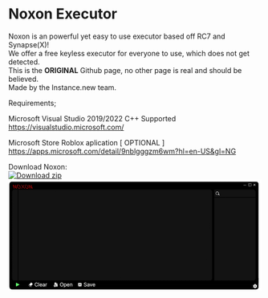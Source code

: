# Noxon Executor

Noxon is an powerful yet easy to use executor based off RC7 and Synapse(X)!\
We offer a free keyless executor for everyone to use, which does not get detected.\
This is the **ORIGINAL** Github page, no other page is real and should be believed.\
Made by the Instance.new team.

Requirements; 

Microsoft Visual Studio 2019/2022 C++ Supported\
https://visualstudio.microsoft.com/

Microsoft Store Roblox aplication [ OPTIONAL ]\
https://apps.microsoft.com/detail/9nblgggzm6wm?hl=en-US&gl=NG


Download Noxon:\
[![Download zip](https://custom-icon-badges.demolab.com/badge/-Download-blue?style=for-the-badge&logo=download&logoColor=white "Download")](https://github.com/Therwakyi1/Noxon-Executor)\
![Logo](Resources/newui.png)
